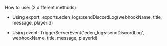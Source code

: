 How to use: (2 different methods)

- Using export:
exports.eden_logs:sendDiscordLog(webhookName, title, message, playerId)

- Using event:
TriggerServerEvent('eden_logs:sendDiscordLog', webhookName, title, message, playerId)